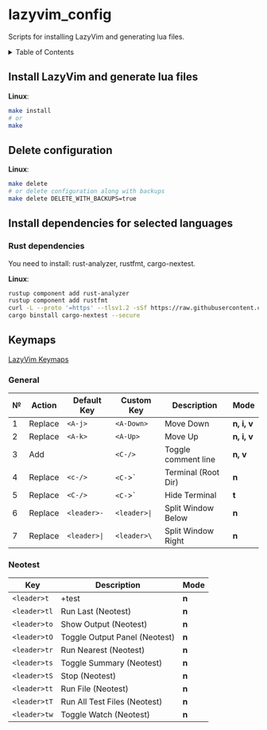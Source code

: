 # lazyvim_config

Scripts for installing LazyVim and generating lua files.

<details>
<summary>Table of Contents</summary>

- [Install LazyVim and generate lua files](#install-lazyvim-and-generate-lua-files)
- [Delete configuration](#delete-configuration)
- [Install dependencies for selected languages](#install-dependencies-for-selected-languages)
  - [Rust dependencies](#rust-dependencies)
- [Keymaps](#keymaps)
  - [General](#general)
  - [Neotest](#neotest)

</details>

## Install LazyVim and generate lua files

**Linux**:

```bash
make install
# or
make
```

## Delete configuration

**Linux**:

```bash
make delete
# or delete configuration along with backups
make delete DELETE_WITH_BACKUPS=true
```

## Install dependencies for selected languages

### Rust dependencies

You need to install: rust-analyzer, rustfmt, cargo-nextest.

**Linux**:

```bash
rustup component add rust-analyzer
rustup component add rustfmt
curl -L --proto '=https' --tlsv1.2 -sSf https://raw.githubusercontent.com/cargo-bins/cargo-binstall/main/install-from-binstall-release.sh | bash
cargo binstall cargo-nextest --secure
```

## Keymaps

[LazyVim Keymaps](https://www.lazyvim.org/keymaps)

### General

| № | Action  | Default Key  | Custom Key   | Description         | Mode        |
|---|---------|--------------|--------------|---------------------|-------------|
| 1 | Replace | `<A-j>`      | `<A-Down>`   | Move Down           | **n, i, v** |
| 2 | Replace | `<A-k>`      | `<A-Up>`     | Move Up             | **n, i, v** |
| 3 | Add     |              | `<C-/>`      | Toggle comment line | **n, v**    |
| 4 | Replace | `<c-/>`      | `<C-`>`      | Terminal (Root Dir) | **n**       |
| 5 | Replace | `<C-/>`      | `<C-`>`      | Hide Terminal       | **t**       |
| 6 | Replace | `<leader>-`  | `<leader>\|` | Split Window Below  | **n**       |
| 7 | Replace | `<leader>\|` | `<leader>\`  | Split Window Right  | **n**       |

### Neotest

| Key          | Description                   | Mode  |
|--------------|-------------------------------|-------|
| `<leader>t`  | +test                         | **n** |
| `<leader>tl` | Run Last (Neotest)            | **n** |
| `<leader>to` | Show Output (Neotest)         | **n** |
| `<leader>tO` | Toggle Output Panel (Neotest) | **n** |
| `<leader>tr` | Run Nearest (Neotest)         | **n** |
| `<leader>ts` | Toggle Summary (Neotest)      | **n** |
| `<leader>tS` | Stop (Neotest)                | **n** |
| `<leader>tt` | Run File (Neotest)            | **n** |
| `<leader>tT` | Run All Test Files (Neotest)  | **n** |
| `<leader>tw` | Toggle Watch (Neotest)        | **n** |
